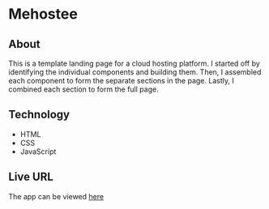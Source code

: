 # Mehostee

## About
This is a template landing page for a cloud hosting platform. I started off by identifying the individual components and building them. Then, I assembled each component to form the separate sections in the page. Lastly, I combined each section to form the full page.

## Technology
- HTML
- CSS
- JavaScript

## Live URL
The app can be viewed [here](https://mehostee.netlify.app/)
